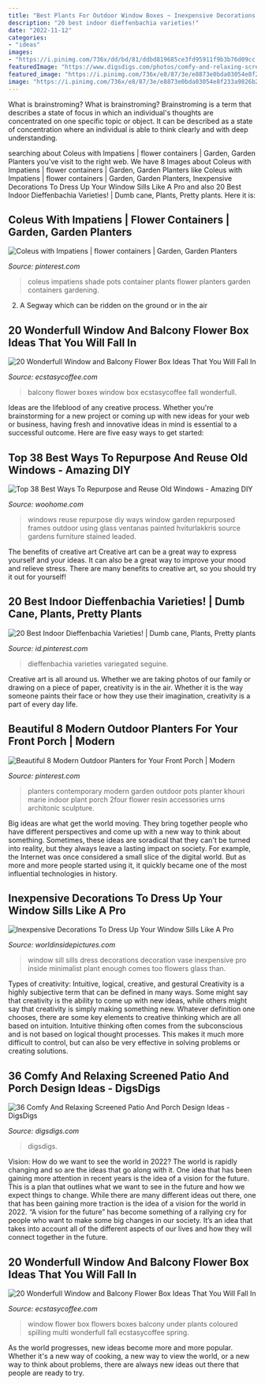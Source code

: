 ```yaml
---
title: "Best Plants For Outdoor Window Boxes ~ Inexpensive Decorations To Dress Up Your Window Sills Like A Pro"
description: "20 best indoor dieffenbachia varieties!"
date: "2022-11-12"
categories:
- "ideas"
images:
- "https://i.pinimg.com/736x/dd/bd/81/ddbd819685ce3fd95911f9b3b76d09cc.jpg"
featuredImage: "https://www.digsdigs.com/photos/comfy-and-relaxing-screened-patio-design-ideas-2.jpg"
featured_image: "https://i.pinimg.com/736x/e8/87/3e/e8873e0bda03054e8f233a9826b2fac1--planters-with-shade-plants-shade-flower-pots.jpg?b=t"
image: "https://i.pinimg.com/736x/e8/87/3e/e8873e0bda03054e8f233a9826b2fac1--planters-with-shade-plants-shade-flower-pots.jpg?b=t"
---
```



What is brainstroming?
What is brainstroming? Brainstroming is a term that describes a state of focus in which an individual's thoughts are concentrated on one specific topic or object. It can be described as a state of concentration where an individual is able to think clearly and with deep understanding.

	

		
searching about Coleus with Impatiens | flower containers | Garden, Garden Planters you've visit to the right web. We have 8 Images about Coleus with Impatiens | flower containers | Garden, Garden Planters like Coleus with Impatiens | flower containers | Garden, Garden Planters, Inexpensive Decorations To Dress Up Your Window Sills Like A Pro and also 20 Best Indoor Dieffenbachia Varieties! | Dumb cane, Plants, Pretty plants. Here it is:
		
    
## Coleus With Impatiens | Flower Containers | Garden, Garden Planters

<img loading=lazy src="https://i.pinimg.com/736x/e8/87/3e/e8873e0bda03054e8f233a9826b2fac1--planters-with-shade-plants-shade-flower-pots.jpg?b=t" onerror="this.onerror=null;this.src='https://tse3.mm.bing.net/th?id=OIP.gRaHaJN8Ck77rW0d8eu-6AHaJ6&amp;pid=15.1';" alt="Coleus with Impatiens | flower containers | Garden, Garden Planters">

_Source: pinterest.com_

>coleus impatiens shade pots container plants flower planters garden containers gardening. 

	

2. A Segway which can be ridden on the ground or in the air

    
## 20 Wonderfull Window And Balcony Flower Box Ideas That You Will Fall In

<img loading=lazy src="https://i1.wp.com/www.ecstasycoffee.com/wp-content/uploads/2016/09/Balcony-Flower-Boxes-@EcstasyCoffee-3.jpg?resize=750%2C481" onerror="this.onerror=null;this.src='https://tse1.mm.bing.net/th?id=OIP.Qp2jGv8CDG2Dd8WB7i_PNAHaEv&amp;pid=15.1';" alt="20 Wonderfull Window and Balcony Flower Box Ideas That You Will Fall In">

_Source: ecstasycoffee.com_

>balcony flower boxes window box ecstasycoffee fall wonderfull. 

	

Ideas are the lifeblood of any creative process. Whether you're brainstorming for a new project or coming up with new ideas for your web or business, having fresh and innovative ideas in mind is essential to a successful outcome. Here are five easy ways to get started: 

    
## Top 38 Best Ways To Repurpose And Reuse Old Windows - Amazing DIY

<img loading=lazy src="http://www.woohome.com/wp-content/uploads/2014/11/reuse-old-windows-15.jpg" onerror="this.onerror=null;this.src='https://tse3.mm.bing.net/th?id=OIP.zfxJByGW_6hRLKOYnDgRRAHaLH&amp;pid=15.1';" alt="Top 38 Best Ways To Repurpose and Reuse Old Windows - Amazing DIY">

_Source: woohome.com_

>windows reuse repurpose diy ways window garden repurposed frames outdoor using glass ventanas painted hviturlakkris source gardens furniture stained leaded. 

	

The benefits of creative art
Creative art can be a great way to express yourself and your ideas. It can also be a great way to improve your mood and relieve stress. There are many benefits to creative art, so you should try it out for yourself!

    
## 20 Best Indoor Dieffenbachia Varieties! | Dumb Cane, Plants, Pretty Plants

<img loading=lazy src="https://i.pinimg.com/736x/dd/bd/81/ddbd819685ce3fd95911f9b3b76d09cc.jpg" onerror="this.onerror=null;this.src='https://tse3.mm.bing.net/th?id=OIP.6aD9ievh3K8x_rHcaUsPkAHaJQ&amp;pid=15.1';" alt="20 Best Indoor Dieffenbachia Varieties! | Dumb cane, Plants, Pretty plants">

_Source: id.pinterest.com_

>dieffenbachia varieties variegated seguine. 

	

Creative art is all around us. Whether we are taking photos of our family or drawing on a piece of paper, creativity is in the air. Whether it is the way someone paints their face or how they use their imagination, creativity is a part of every day life.

    
## Beautiful 8 Modern Outdoor Planters For Your Front Porch | Modern

<img loading=lazy src="https://i.pinimg.com/originals/c9/58/db/c958dbe4a582c00a0f0b3e738b135809.jpg" onerror="this.onerror=null;this.src='https://tse4.mm.bing.net/th?id=OIP.1fq2EtFSHaDICQJGYTm8dAHaLH&amp;pid=15.1';" alt="Beautiful 8 Modern Outdoor Planters for Your Front Porch | Modern">

_Source: pinterest.com_

>planters contemporary modern garden outdoor pots planter khouri marie indoor plant porch 2four flower resin accessories urns architonic sculpture. 

	

Big ideas are what get the world moving. They bring together people who have different perspectives and come up with a new way to think about something. Sometimes, these ideas are soradical that they can't be turned into reality, but they always leave a lasting impact on society. For example, the Internet was once considered a small slice of the digital world. But as more and more people started using it, it quickly became one of the most influential technologies in history.

    
## Inexpensive Decorations To Dress Up Your Window Sills Like A Pro

<img loading=lazy src="https://worldinsidepictures.com/wp-content/uploads/2019/02/window-sill-decorations-large-plant_1600c.jpg" onerror="this.onerror=null;this.src='https://tse2.mm.bing.net/th?id=OIP.moqcn3m1Qpvpy8jnyXDSGQHaLH&amp;pid=15.1';" alt="Inexpensive Decorations To Dress Up Your Window Sills Like A Pro">

_Source: worldinsidepictures.com_

>window sill sills dress decorations decoration vase inexpensive pro inside minimalist plant enough comes too flowers glass than. 

	

Types of creativity: Intuitive, logical, creative, and gestural
Creativity is a highly subjective term that can be defined in many ways. Some might say that creativity is the ability to come up with new ideas, while others might say that creativity is simply making something new. Whatever definition one chooses, there are some key elements to creative thinking which are all based on intuition. Intuitive thinking often comes from the subconscious and is not based on logical thought processes. This makes it much more difficult to control, but can also be very effective in solving problems or creating solutions.

    
## 36 Comfy And Relaxing Screened Patio And Porch Design Ideas - DigsDigs

<img loading=lazy src="https://www.digsdigs.com/photos/comfy-and-relaxing-screened-patio-design-ideas-2.jpg" onerror="this.onerror=null;this.src='https://tse1.mm.bing.net/th?id=OIP.PC3QmR3Mxkt6Rwh-BC-ZFQAAAA&amp;pid=15.1';" alt="36 Comfy And Relaxing Screened Patio And Porch Design Ideas - DigsDigs">

_Source: digsdigs.com_

>digsdigs. 

	

Vision: How do we want to see the world in 2022?
The world is rapidly changing and so are the ideas that go along with it. One idea that has been gaining more attention in recent years is the idea of a vision for the future. This is a plan that outlines what we want to see in the future and how we expect things to change. While there are many different ideas out there, one that has been gaining more traction is the idea of a vision for the world in 2022. 
“A vision for the future” has become something of a rallying cry for people who want to make some big changes in our society. It’s an idea that takes into account all of the different aspects of our lives and how they will connect together in the future.

    
## 20 Wonderfull Window And Balcony Flower Box Ideas That You Will Fall In

<img loading=lazy src="https://i0.wp.com/www.ecstasycoffee.com/wp-content/uploads/2016/09/Multi-coloured-flowers-spilling-over-the-flower-box-under-a-window.jpg?resize=703%2C683" onerror="this.onerror=null;this.src='https://tse1.mm.bing.net/th?id=OIP.6DEBfUA2gF5-cxKGPRIzUwHaHM&amp;pid=15.1';" alt="20 Wonderfull Window and Balcony Flower Box Ideas That You Will Fall In">

_Source: ecstasycoffee.com_

>window flower box flowers boxes balcony under plants coloured spilling multi wonderfull fall ecstasycoffee spring. 

	

As the world progresses, new ideas become more and more popular. Whether it's a new way of cooking, a new way to view the world, or a new way to think about problems, there are always new ideas out there that people are ready to try.

